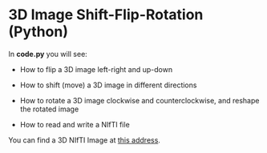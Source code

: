 # 3D Image Shift-Flip-Rotation (Python)

In **code.py** you will see:

  - How to flip a 3D image left-right and up-down
  
  - How to shift (move) a 3D image in different directions
  
  - How to rotate a 3D image clockwise and counterclockwise, and reshape the rotated image
  
  - How to read and write a NIfTI file

You can find a 3D NIfTI Image at [this address](https://drive.google.com/file/d/12biFTm_n0enxjQesIwjQLxMey7MuDwmA/view?usp=sharing).
